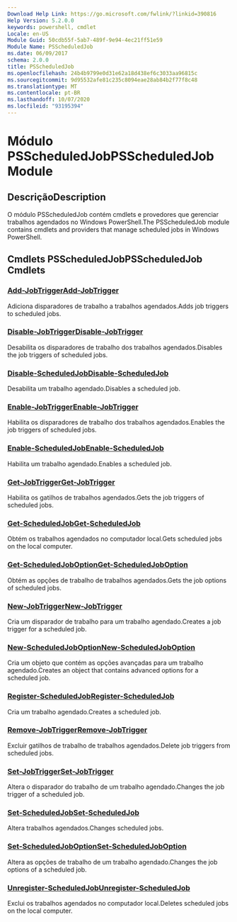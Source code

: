 ```yaml
---
Download Help Link: https://go.microsoft.com/fwlink/?linkid=390816
Help Version: 5.2.0.0
keywords: powershell, cmdlet
Locale: en-US
Module Guid: 50cdb55f-5ab7-489f-9e94-4ec21ff51e59
Module Name: PSScheduledJob
ms.date: 06/09/2017
schema: 2.0.0
title: PSScheduledJob
ms.openlocfilehash: 24b4b9799e0d31e62a18d438ef6c3033aa96815c
ms.sourcegitcommit: 9d95532afe81c235c8094eae28ab84b2f77f8c48
ms.translationtype: MT
ms.contentlocale: pt-BR
ms.lasthandoff: 10/07/2020
ms.locfileid: "93195394"
---
```

# <span data-ttu-id="aa025-103">Módulo PSScheduledJob</span><span class="sxs-lookup"><span data-stu-id="aa025-103">PSScheduledJob Module</span></span>

## <span data-ttu-id="aa025-104">Descrição</span><span class="sxs-lookup"><span data-stu-id="aa025-104">Description</span></span>

<span data-ttu-id="aa025-105">O módulo PSScheduledJob contém cmdlets e provedores que gerenciar trabalhos agendados no Windows PowerShell.</span><span class="sxs-lookup"><span data-stu-id="aa025-105">The PSScheduledJob module contains cmdlets and providers that manage scheduled jobs in Windows PowerShell.</span></span>

## <span data-ttu-id="aa025-106">Cmdlets PSScheduledJob</span><span class="sxs-lookup"><span data-stu-id="aa025-106">PSScheduledJob Cmdlets</span></span>

### [<span data-ttu-id="aa025-107">Add-JobTrigger</span><span class="sxs-lookup"><span data-stu-id="aa025-107">Add-JobTrigger</span></span>](Add-JobTrigger.md)
<span data-ttu-id="aa025-108">Adiciona disparadores de trabalho a trabalhos agendados.</span><span class="sxs-lookup"><span data-stu-id="aa025-108">Adds job triggers to scheduled jobs.</span></span>

### [<span data-ttu-id="aa025-109">Disable-JobTrigger</span><span class="sxs-lookup"><span data-stu-id="aa025-109">Disable-JobTrigger</span></span>](Disable-JobTrigger.md)
<span data-ttu-id="aa025-110">Desabilita os disparadores de trabalho dos trabalhos agendados.</span><span class="sxs-lookup"><span data-stu-id="aa025-110">Disables the job triggers of scheduled jobs.</span></span>

### [<span data-ttu-id="aa025-111">Disable-ScheduledJob</span><span class="sxs-lookup"><span data-stu-id="aa025-111">Disable-ScheduledJob</span></span>](Disable-ScheduledJob.md)
<span data-ttu-id="aa025-112">Desabilita um trabalho agendado.</span><span class="sxs-lookup"><span data-stu-id="aa025-112">Disables a scheduled job.</span></span>

### [<span data-ttu-id="aa025-113">Enable-JobTrigger</span><span class="sxs-lookup"><span data-stu-id="aa025-113">Enable-JobTrigger</span></span>](Enable-JobTrigger.md)
<span data-ttu-id="aa025-114">Habilita os disparadores de trabalho dos trabalhos agendados.</span><span class="sxs-lookup"><span data-stu-id="aa025-114">Enables the job triggers of scheduled jobs.</span></span>

### [<span data-ttu-id="aa025-115">Enable-ScheduledJob</span><span class="sxs-lookup"><span data-stu-id="aa025-115">Enable-ScheduledJob</span></span>](Enable-ScheduledJob.md)
<span data-ttu-id="aa025-116">Habilita um trabalho agendado.</span><span class="sxs-lookup"><span data-stu-id="aa025-116">Enables a scheduled job.</span></span>

### [<span data-ttu-id="aa025-117">Get-JobTrigger</span><span class="sxs-lookup"><span data-stu-id="aa025-117">Get-JobTrigger</span></span>](Get-JobTrigger.md)
<span data-ttu-id="aa025-118">Habilita os gatilhos de trabalhos agendados.</span><span class="sxs-lookup"><span data-stu-id="aa025-118">Gets the job triggers of scheduled jobs.</span></span>

### [<span data-ttu-id="aa025-119">Get-ScheduledJob</span><span class="sxs-lookup"><span data-stu-id="aa025-119">Get-ScheduledJob</span></span>](Get-ScheduledJob.md)
<span data-ttu-id="aa025-120">Obtém os trabalhos agendados no computador local.</span><span class="sxs-lookup"><span data-stu-id="aa025-120">Gets scheduled jobs on the local computer.</span></span>

### [<span data-ttu-id="aa025-121">Get-ScheduledJobOption</span><span class="sxs-lookup"><span data-stu-id="aa025-121">Get-ScheduledJobOption</span></span>](Get-ScheduledJobOption.md)
<span data-ttu-id="aa025-122">Obtém as opções de trabalho de trabalhos agendados.</span><span class="sxs-lookup"><span data-stu-id="aa025-122">Gets the job options of scheduled jobs.</span></span>

### [<span data-ttu-id="aa025-123">New-JobTrigger</span><span class="sxs-lookup"><span data-stu-id="aa025-123">New-JobTrigger</span></span>](New-JobTrigger.md)
<span data-ttu-id="aa025-124">Cria um disparador de trabalho para um trabalho agendado.</span><span class="sxs-lookup"><span data-stu-id="aa025-124">Creates a job trigger for a scheduled job.</span></span>

### [<span data-ttu-id="aa025-125">New-ScheduledJobOption</span><span class="sxs-lookup"><span data-stu-id="aa025-125">New-ScheduledJobOption</span></span>](New-ScheduledJobOption.md)
<span data-ttu-id="aa025-126">Cria um objeto que contém as opções avançadas para um trabalho agendado.</span><span class="sxs-lookup"><span data-stu-id="aa025-126">Creates an object that contains advanced options for a scheduled job.</span></span>

### [<span data-ttu-id="aa025-127">Register-ScheduledJob</span><span class="sxs-lookup"><span data-stu-id="aa025-127">Register-ScheduledJob</span></span>](Register-ScheduledJob.md)
<span data-ttu-id="aa025-128">Cria um trabalho agendado.</span><span class="sxs-lookup"><span data-stu-id="aa025-128">Creates a scheduled job.</span></span>

### [<span data-ttu-id="aa025-129">Remove-JobTrigger</span><span class="sxs-lookup"><span data-stu-id="aa025-129">Remove-JobTrigger</span></span>](Remove-JobTrigger.md)
<span data-ttu-id="aa025-130">Excluir gatilhos de trabalho de trabalhos agendados.</span><span class="sxs-lookup"><span data-stu-id="aa025-130">Delete job triggers from scheduled jobs.</span></span>

### [<span data-ttu-id="aa025-131">Set-JobTrigger</span><span class="sxs-lookup"><span data-stu-id="aa025-131">Set-JobTrigger</span></span>](Set-JobTrigger.md)
<span data-ttu-id="aa025-132">Altera o disparador do trabalho de um trabalho agendado.</span><span class="sxs-lookup"><span data-stu-id="aa025-132">Changes the job trigger of a scheduled job.</span></span>

### [<span data-ttu-id="aa025-133">Set-ScheduledJob</span><span class="sxs-lookup"><span data-stu-id="aa025-133">Set-ScheduledJob</span></span>](Set-ScheduledJob.md)
<span data-ttu-id="aa025-134">Altera trabalhos agendados.</span><span class="sxs-lookup"><span data-stu-id="aa025-134">Changes scheduled jobs.</span></span>

### [<span data-ttu-id="aa025-135">Set-ScheduledJobOption</span><span class="sxs-lookup"><span data-stu-id="aa025-135">Set-ScheduledJobOption</span></span>](Set-ScheduledJobOption.md)
<span data-ttu-id="aa025-136">Altera as opções de trabalho de um trabalho agendado.</span><span class="sxs-lookup"><span data-stu-id="aa025-136">Changes the job options of a scheduled job.</span></span>

### [<span data-ttu-id="aa025-137">Unregister-ScheduledJob</span><span class="sxs-lookup"><span data-stu-id="aa025-137">Unregister-ScheduledJob</span></span>](Unregister-ScheduledJob.md)
<span data-ttu-id="aa025-138">Exclui os trabalhos agendados no computador local.</span><span class="sxs-lookup"><span data-stu-id="aa025-138">Deletes scheduled jobs on the local computer.</span></span>
